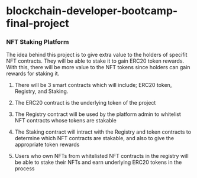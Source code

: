 # blockchain-developer-bootcamp-final-project

### NFT Staking Platform

The idea behind this project is to give extra value to the holders of specifit NFT contracts. They will be able to stake it to gain ERC20 token rewards. With this, there will be more value to the NFT tokens since holders can gain rewards for staking it. 

1. There will be 3 smart contracts which will include; ERC20 token, Registry, and Staking.

2. The ERC20 contract is the underlying token of the project

3. The Registry contract will be used by the platform admin to whitelist NFT contracts whose tokens are stakable

4. The Staking contract will intract with the Registry and token contracts to determine which NFT contracts are stakable, and also to give the appropriate token rewards 

5. Users who own NFTs from whitelisted NFT contracts in the registry will be able to stake their NFTs and earn underlying ERC20 tokens in the process